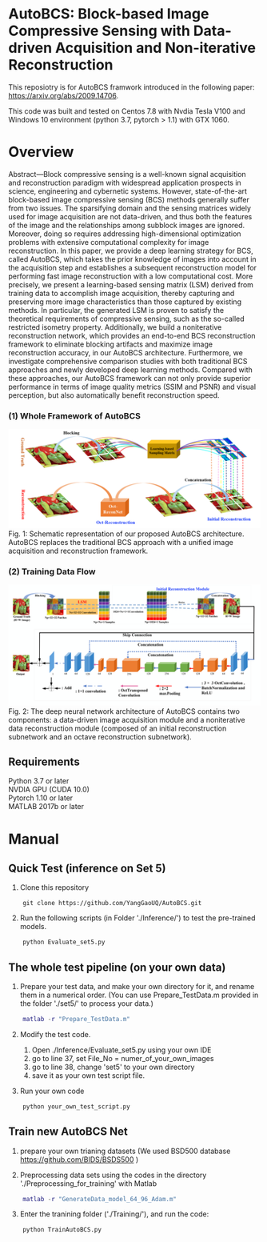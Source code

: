 # AutoBCS: Block-based Image Compressive Sensing with Data-driven Acquisition and Non-iterative Reconstruction
This reposiotry is for AutoBCS framwork introduced in the following paper: https://arxiv.org/abs/2009.14706.  

This code was built and tested on Centos 7.8 with Nvdia Tesla V100 and Windows 10 environment (python 3.7, pytorch > 1.1)  with GTX 1060. 

# Overview

Abstract—Block compressive sensing is a well-known signal
acquisition and reconstruction paradigm with widespread application
prospects in science, engineering and cybernetic systems.
However, state-of-the-art block-based image compressive sensing
(BCS) methods generally suffer from two issues. The sparsifying
domain and the sensing matrices widely used for image acquisition
are not data-driven, and thus both the features of the image
and the relationships among subblock images are ignored. Moreover,
doing so requires addressing high-dimensional optimization
problems with extensive computational complexity for image
reconstruction. In this paper, we provide a deep learning strategy
for BCS, called AutoBCS, which takes the prior knowledge
of images into account in the acquisition step and establishes
a subsequent reconstruction model for performing fast image
reconstruction with a low computational cost. More precisely,
we present a learning-based sensing matrix (LSM) derived from
training data to accomplish image acquisition, thereby capturing
and preserving more image characteristics than those captured by
existing methods. In particular, the generated LSM is proven to
satisfy the theoretical requirements of compressive sensing, such
as the so-called restricted isometry property. Additionally, we
build a noniterative reconstruction network, which provides an
end-to-end BCS reconstruction framework to eliminate blocking
artifacts and maximize image reconstruction accuracy, in our
AutoBCS architecture. Furthermore, we investigate comprehensive
comparison studies with both traditional BCS approaches
and newly developed deep learning methods. Compared with
these approaches, our AutoBCS framework can not only provide
superior performance in terms of image quality metrics (SSIM
and PSNR) and visual perception, but also automatically benefit
reconstruction speed.

### (1) Whole Framework of AutoBCS

![Whole Framework](https://github.com/YangGaoUQ/AutoBCS/blob/master/img/Fig1.png)
Fig. 1: Schematic representation of our proposed AutoBCS architecture. AutoBCS replaces the traditional BCS approach with a unified image acquisition and reconstruction framework.  

### (2) Training Data Flow

![Network Flow](https://github.com/YangGaoUQ/AutoBCS/blob/master/img/Fig2.png)
Fig. 2: The deep neural network architecture of AutoBCS contains two components: a data-driven image acquisition module
and a noniterative data reconstruction module (composed of an initial reconstruction subnetwork and an octave reconstruction
subnetwork).

## Requirements
Python 3.7 or later  
NVDIA GPU (CUDA 10.0)  
Pytorch 1.10 or later  
MATLAB 2017b or later  

# Manual

## Quick Test (inference on Set 5)
1. Clone this repository

```
    git clone https://github.com/YangGaoUQ/AutoBCS.git
```

2. Run the following scripts (in Folder './Inference/') to test the pre-trained models.

```python
    python Evaluate_set5.py
```

## The whole test pipeline (on your own data)
1. Prepare your test data, and make your own directory for it, and rename them in a numerical order. (You can use Prepare_TestData.m provided in the folder './set5/' to process your data.) 
```matlab 
    matlab -r "Prepare_TestData.m"
```

2. Modify the  test code. 
    1. Open ./Inference/Evaluate_set5.py using your own IDE
    2. go to line 37, set File_No = numer_of_your_own_images
    3. go to line 38, change 'set5' to your own directory
    4. save it as your own test script file. 

3. Run your own code

```python
    python your_own_test_script.py  
```
## Train new AutoBCS Net
1. prepare your own trianing datasets (We used BSD500 database https://github.com/BIDS/BSDS500 )

2. Preprocessing data sets using the codes in the directory './Preprocessing_for_training' with Matlab
```matlab 
    matlab -r "GenerateData_model_64_96_Adam.m"
```

3. Enter the tranining folder ('./Training/'), and run the code: 
```python 
    python TrainAutoBCS.py 
```



